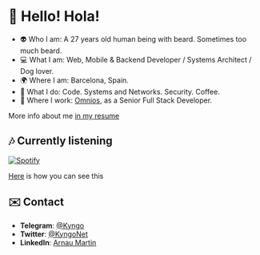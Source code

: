 # 👋 Hello! Hola!

- 👽 Who I am: A 27 years old human being with beard. Sometimes too much beard.
- 💻 What I am: Web, Mobile & Backend Developer / Systems Architect / Dog lover.
- 🌍 Where I am: Barcelona, Spain.
- 🤔 What I do: Code. Systems and Networks. Security. Coffee.
- 🏢 Where I work: [Omnios](https://omnios.ai), as a Senior Full Stack Developer.

More info about me [in my resume](https://github.com/Kyngo/Resume/releases/latest)

## 🎶 Currently listening

[![Spotify](http://prometheus.kyngo.net:38150/play?v=1)](https://open.spotify.com/user/arno-kun)

[Here](https://github.com/Kyngo/WhatIAmPlaying) is how you can see this

## ✉️ Contact

- **Telegram**: [@Kyngo](https://t.me/kyngo)
- **Twitter**: [@KyngoNet](https://twitter.com/kyngonet)
- **LinkedIn**: [Arnau Martin](https://www.linkedin.com/in/arnaumartin/)
